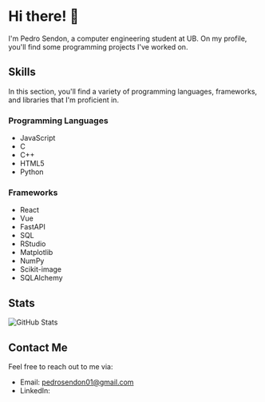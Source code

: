# Hi there! 👋

I'm Pedro Sendon, a computer engineering student at UB. On my profile, you'll find some programming projects I've worked on.



## Skills

In this section, you'll find a variety of programming languages, frameworks, and libraries that I'm proficient in.

### Programming Languages
- JavaScript
- C
- C++
- HTML5
- Python

### Frameworks
- React
- Vue
- FastAPI
- SQL
- RStudio
- Matplotlib
- NumPy
- Scikit-image
- SQLAlchemy



## Stats

![GitHub Stats](https://github-readme-stats.vercel.app/api?username=your_username&show_icons=true)



## Contact Me

Feel free to reach out to me via:

- Email: pedrosendon01@gmail.com
- LinkedIn: 

